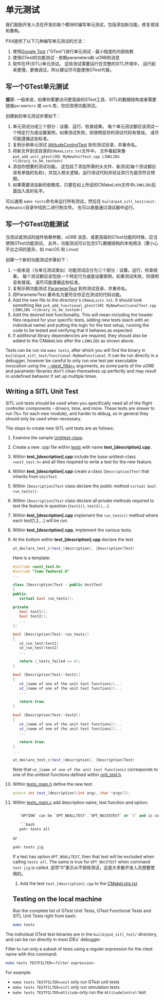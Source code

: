# 单元测试

我们鼓励开发人员在开发的每个模块时编写单元测试，包括添加新功能，修复错误和重构。

PX4提供了以下几种编写单元测试的方法：

1. 使用[Google Test](https://github.com/google/googletest/blob/master/googletest/docs/primer.md) ("GTest")进行单元测试 - 最小程度的内部依赖
2. 使用GTest的功能测试 - 依赖parameters和 uORB和消息
3. 软件在环(SITL)单元测试。 这些测试需要运行在完整的SITL环境中， 运行起来更慢，更难调试，所以建议尽可能使用GTest代替。

## 写一个GTest单元测试

**提示**: 一般来说，如果你需要访问更高级的GTest工具、SITL的数据结构或者需要链接`parameters` 或 `uorb` 库，你应改用功能测试。

创建新的单元测试步骤如下：

1. 单元测试分成三个部分：设置、运行、检查结果。 每个单元测试都应该测试一个特定行为或设置案例，如果测试失败，则很明显你的测试代码有错误。 请尽可能遵循这些标准。
2. 复制示例单元测试 [AttitudeControlTest](https://github.com/PX4/Firmware/blob/master/src/modules/mc_att_control/AttitudeControl/AttitudeControlTest.cpp) 到你测试目录，并重命名。
3. 将新文件到该目录的`CMakeLists.txt`文件中。 文件看起来像`px4_add_unit_gtest(SRC MyNewUnitTest.cpp LINKLIBS <library_to_be_tested>)`
4. 添加你想要的测试功能。 这包括了添加所需的头文件、新测试(每个测试都应该有单独的名称)，并加入相关逻辑，运行测试代码并验证其行为是否符合预期。
5. 如果需要添加新的依赖库，只要在如上所说的CMakeLists文件中`LINKLIBS`后面加入库的名字。

可以通用 `make tests`命令来运行所有测试，然后在 `build/px4_sitl_test/unit-MyNewUnit`目录中找到二进行制文件。 也可以直接通过调试器中运行。

## 写一个GTest功能测试

当测试或测试的组件依赖参数、uORB 消息、或更高级的GTest功能的时候，应当使用GTest功能测试。 此外，功能测试可以包含STL数据结构的本地用法（要小心平台之间的差异，如 macOS 和 Linux)

创建一个新的功能测试步骤如下：

1. 一般来说（与单元测试类似）功能测试应分为三个部分：设置，运行，检查结果。 每个测试都应该包括一个特定行为或是设置案例，如果测试失败，则很明显有错误。 请尽可能遵循这些标准。
2. 复制示例功能测试 [ParameterTest](https://github.com/PX4/Firmware/blob/master/src/lib/parameters/ParameterTest.cpp) 到你测试目录，并重命名。
3. 将ParameterTest 重命名为更符合你正在测试的代码功能。
4. Add the new file to the directory's `CMakeLists.txt`. It should look something like `px4_add_functional_gtest(SRC MyNewFunctionalTest.cpp LINKLIBS <library_to_be_tested>)`
5. Add the desired test functionality. This will mean including the header files required for your specific tests, adding new tests (each with an individual name) and putting the logic for the test setup, running the code to be tested and verifying that it behaves as expected.
6. If additional library dependencies are required, they should also be added to the CMakeLists after the `LINKLIBS` as shown above.

Tests can be run via `make tests`, after which you will find the binary in `build/px4_sitl_test/functional-MyNewFunctional`. It can be run directly in a debugger, however be careful to only run one test per executable invocation using the [--gtest_filter=<regex>](https://github.com/google/googletest/blob/master/googletest/docs/advanced.md#running-a-subset-of-the-tests) arguments, as some parts of the uORB and parameter libraries don't clean themselves up perfectly and may result in undefined behavior if set up multiple times.

## Writing a SITL Unit Test

SITL unit tests should be used when you specifically need all of the flight controller components - drivers, time, and more. These tests are slower to run (1s+ for each new module), and harder to debug, so in general they should only be used when necessary.

The steps to create new SITL unit tests are as follows:

1. Examine the sample [Unittest-class](https://github.com/PX4/Firmware/blob/master/src/include/unit_test.h).
2. Create a new .cpp file within [tests](https://github.com/PX4/Firmware/tree/master/src/systemcmds/tests) with name **test_[description].cpp**.
3. Within **test_[description].cpp** include the base unittest-class `<unit_test.h>` and all files required to write a test for the new feature.
4. Within **test_[description].cpp** create a class `[Description]Test` that inherits from `UnitTest`.
5. Within `[Description]Test` class declare the public method `virtual bool run_tests()`.
6. Within `[Description]Test` class declare all private methods required to test the feature in question (`test1()`, `test2()`,...).
7. Within **test_[description].cpp** implement the `run_tests()` method where each test[1,2,...] will be run.
8. Within **test_[description].cpp**, implement the various tests.
9. At the bottom within **test_[description].cpp** declare the test.
    
    ```cpp
    ut_declare_test_c(test_[description], [Description]Test)
    ```
    
    Here is a template:
    
    ```cpp
    #include <unit_test.h>
    #include "[new feature].h"
    ...
    
    class [Description]Test : public UnitTest
    {
    public:
       virtual bool run_tests();
    
    private:
       bool test1();
       bool test2();
       ...
    };
    
    bool [Description]Test::run_tests()
    {
       ut_run_test(test1)
       ut_run_test(test2)
       ...
    
       return (_tests_failed == 0);
    }
    
    bool [Description]Test::test1()
    {
       ut_[name of one of the unit test functions](...
       ut_[name of one of the unit test functions](...
       ...
    
       return true;
    }
    
    bool [Description]Test::test2()
    {
       ut_[name of one of the unit test functions](...
       ut_[name of one of the unit test functions](...
       ...
    
       return true;
    }
    ...
    
    ut_declare_test_c(test_[description], [Description]Test)
    ```
    
    Note that `ut_[name of one of the unit test functions]` corresponds to one of the unittest functions defined within [unit_test.h](https://github.com/PX4/Firmware/blob/master/src/include/unit_test.h).

10. Within [tests_main.h](https://github.com/PX4/Firmware/blob/master/src/systemcmds/tests/tests_main.h) define the new test:
    
    ```cpp
    extern int test_[description](int argc, char *argv[]);
    ```

11. Within [tests_main.c](https://github.com/PX4/Firmware/blob/master/src/systemcmds/tests/tests_main.c) add description name, test function and option:
    
    ```cpp ... } tests[] = { {... {"[description]", test_[description], OPTION}, ... }

       `OPTION` can be `OPT_NOALLTEST`,`OPT_NOJIGTEST` or `0` and is considered if within px4 shell one of the two commands are called:
    
       ```bash
       pxh> tests all
       ```
       or
    
       ```bash
       pxh> tests jig
       ```
       If a test has option `OPT_NOALLTEST`, then that test will be excluded when calling `tests all`. The same is true for `OPT_NOJITEST` when command `test jig` is called. 选项“0”表示从不排除测试，这是大多数开发人员想要使用的。
    
    1. Add the test `test_[description].cpp` to the [CMakeLists.txt](https://github.com/PX4/Firmware/blob/master/src/systemcmds/tests/CMakeLists.txt).
    
    
    ## Testing on the local machine
    
    Run the complete list of GTest Unit Tests, GTest Functional Tests and SITL Unit Tests right from bash:
    
    ```bash
    make tests
    

The individual GTest test binaries are in the `build/px4_sitl_test/` directory, and can be run directly in most IDEs' debugger.

Filter to run only a subset of tests using a regular expression for the ctest name with this command:

```bash
make tests TESTFILTER=<filter expression>
```

For example:

- `make tests TESTFILTER=unit` only run GTest unit tests
- `make tests TESTFILTER=sitl` only run simulation tests
- `make tests TESTFILTER=Attitude` only run the `AttitudeControl` test